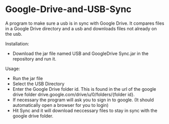 # Google-Drive-and-USB-Sync

A program to make sure a usb is in sync with Google Drive. It compares files in a Google Drive directory and a usb and downloads files not already on the usb.

Installation: 
- Download the jar file named USB and GoogleDrive Sync.jar in the repository and run it.

Usage:
- Run the jar file
- Select the USB Directory
- Enter the Google Drive folder id. This is found in the url of the google drive folder drive.google.com/drive/u/0/folders/{folder id}.
- If necessary the program will ask you to sign in to google. (It should automatically open a browser for you to login)
- Hit Sync and it will download neccessary files to stay in sync with the google drive folder.



